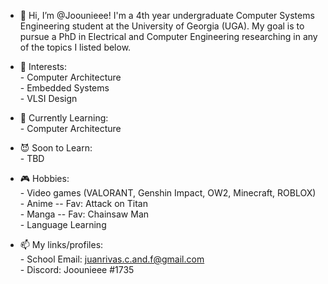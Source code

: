 - 👋 Hi, I’m @Joounieee! I'm a 4th year undergraduate
     Computer Systems Engineering student at the
     University of Georgia (UGA). My goal is to pursue a PhD
     in Electrical and Computer Engineering researching in any
     of the topics I listed below.

- 👀 Interests: \
      - Computer Architecture \
      - Embedded Systems \
      - VLSI Design 
    
- 🌱 Currently Learning: \
      - Computer Architecture

- 😈 Soon to Learn: \
      - TBD

- 🎮 Hobbies: \
      - Video games (VALORANT, Genshin Impact, OW2, Minecraft, ROBLOX) \
      - Anime -- Fav: Attack on Titan \
      - Manga -- Fav: Chainsaw Man \
      - Language Learning

- 📫 My links/profiles: \
      - School Email: juanrivas.c.and.f@gmail.com \
      - Discord: Joounieee #1735 

<!---
Joounieee/Joounieee is a ✨ special ✨ repository because its `README.md` (this file) appears on your GitHub profile.
You can click the Preview link to take a look at your changes.
--->
